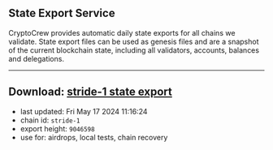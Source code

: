 ## State Export Service
CryptoCrew provides automatic daily state exports for all chains we validate. State export files can be used as genesis files and are a snapshot of the current blockchain state, including all validators, accounts, balances and delegations.

---
**Download: [stride-1 state export](https://dl-eu2.ccvalidators.com/SERVICE/stride/stride-1_export_9046598.json)**
---

- last updated: Fri May 17 2024 11:16:24
- chain id: `stride-1`
- export height: `9046598`
- use for: airdrops, local tests, chain recovery
